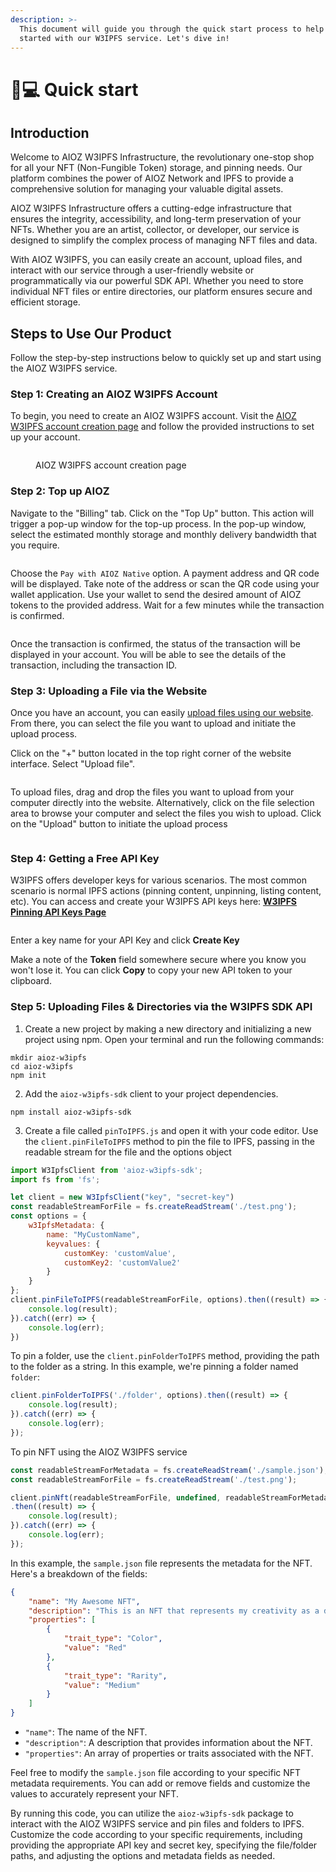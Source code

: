 ```yaml
---
description: >-
  This document will guide you through the quick start process to help you get
  started with our W3IPFS service. Let's dive in!
---
```


# 🧑💻 Quick start

## Introduction

Welcome to AIOZ W3IPFS Infrastructure, the revolutionary one-stop shop for all your NFT (Non-Fungible Token) storage, and pinning needs. Our platform combines the power of AIOZ Network and IPFS to provide a comprehensive solution for managing your valuable digital assets.

AIOZ W3IPFS Infrastructure offers a cutting-edge infrastructure that ensures the integrity, accessibility, and long-term preservation of your NFTs. Whether you are an artist, collector, or developer, our service is designed to simplify the complex process of managing NFT files and data.

With AIOZ W3IPFS, you can easily create an account, upload files, and interact with our service through a user-friendly website or programmatically via our powerful SDK API. Whether you need to store individual NFT files or entire directories, our platform ensures secure and efficient storage.

## Steps to Use Our Product

Follow the step-by-step instructions below to quickly set up and start using the AIOZ W3IPFS service.

### Step 1: Creating an AIOZ W3IPFS Account

To begin, you need to create an AIOZ W3IPFS account. Visit the [AIOZ W3IPFS account creation page](https://w3ipfs.storage/auth/register) and follow the provided instructions to set up your account.

<figure><img src=".gitbook/assets/ipfs-attoaioz-cyou-auth-register.png" alt=""><figcaption><p>AIOZ W3IPFS account creation page</p></figcaption></figure>

### Step 2: Top up AIOZ

Navigate to the "Billing" tab. Click on the "Top Up" button. This action will trigger a pop-up window for the top-up process. In the pop-up window, select the estimated monthly storage and monthly delivery bandwidth that you require.

<figure><img src=".gitbook/assets/ipfs-attoaioz-cyou-dashboard-billing-tag-month-usage.png" alt=""><figcaption></figcaption></figure>

Choose the `Pay with AIOZ Native` option. A payment address and QR code will be displayed. Take note of the address or scan the QR code using your wallet application. Use your wallet to send the desired amount of AIOZ tokens to the provided address. Wait for a few minutes while the transaction is confirmed.

<figure><img src=".gitbook/assets/ipfs-attoaioz-cyou-dashboard-billing-tag-month-usage (1).png" alt=""><figcaption></figcaption></figure>

Once the transaction is confirmed, the status of the transaction will be displayed in your account. You will be able to see the details of the transaction, including the transaction ID.

### Step 3: Uploading a File via the Website

Once you have an account, you can easily [upload files using our website](https://w3ipfs.storage/dashboard/ipfs-files). From there, you can select the file you want to upload and initiate the upload process.

Click on the "+" button located in the top right corner of the website interface. Select "Upload file".

<figure><img src=".gitbook/assets/ipfs-attoaioz-cyou-dashboard-ipfs-files.png" alt=""><figcaption></figcaption></figure>

To upload files, drag and drop the files you want to upload from your computer directly into the website. Alternatively, click on the file selection area to browse your computer and select the files you wish to upload. Click on the "Upload" button to initiate the upload process

<figure><img src=".gitbook/assets/ipfs-attoaioz-cyou-dashboard-ipfs-files (1).png" alt=""><figcaption></figcaption></figure>

### Step 4: Getting a Free API Key

W3IPFS offers developer keys for various scenarios. The most common scenario is normal IPFS actions (pinning content, unpinning, listing content, etc). You can access and create your W3IPFS API keys here: [**W3IPFS Pinning API Keys Page**](https://w3ipfs.storage/dashboard/api-keys)

<figure><img src=".gitbook/assets/ipfs-attoaioz-cyou-dashboard-api-keys.png" alt=""><figcaption></figcaption></figure>

Enter a key name for your API Key and click **Create Key**

Make a note of the **Token** field somewhere secure where you know you won't lose it. You can click **Copy** to copy your new API token to your clipboard.

### Step 5: Uploading Files & Directories via the W3IPFS SDK API

1. Create a new project by making a new directory and initializing a new project using npm. Open your terminal and run the following commands:

```
mkdir aioz-w3ipfs
cd aioz-w3ipfs
npm init
```

2. Add the `aioz-w3ipfs-sdk` client to your project dependencies.

```
npm install aioz-w3ipfs-sdk
```

3. Create a file called `pinToIPFS.js` and open it with your code editor. Use the `client.pinFileToIPFS` method to pin the file to IPFS, passing in the readable stream for the file and the options object

```javascript
import W3IpfsClient from 'aioz-w3ipfs-sdk';
import fs from 'fs';

let client = new W3IpfsClient("key", "secret-key")
const readableStreamForFile = fs.createReadStream('./test.png');
const options = {
    w3IpfsMetadata: {
        name: "MyCustomName",
        keyvalues: {
            customKey: 'customValue',
            customKey2: 'customValue2'
        }
    }
};
client.pinFileToIPFS(readableStreamForFile, options).then((result) => {
    console.log(result);
}).catch((err) => {
    console.log(err);
})
```

To pin a folder, use the `client.pinFolderToIPFS` method, providing the path to the folder as a string. In this example, we're pinning a folder named `folder`:

```javascript
client.pinFolderToIPFS('./folder', options).then((result) => {
    console.log(result);
}).catch((err) => {
    console.log(err);
});
```

To pin NFT using the AIOZ W3IPFS service

```javascript
const readableStreamForMetadata = fs.createReadStream('./sample.json');
const readableStreamForFile = fs.createReadStream('./test.png');

client.pinNft(readableStreamForFile, undefined, readableStreamForMetadata, options)
.then((result) => {
    console.log(result);
}).catch((err) => {
    console.log(err);
});
```

In this example, the `sample.json` file represents the metadata for the NFT. Here's a breakdown of the fields:

```json
{
    "name": "My Awesome NFT",
    "description": "This is an NFT that represents my creativity as a digital artist!",
    "properties": [
        {
            "trait_type": "Color",
            "value": "Red"
        },
        {
            "trait_type": "Rarity",
            "value": "Medium"
        }
    ]
}
```

* `"name"`: The name of the NFT.
* `"description"`: A description that provides information about the NFT.
* `"properties"`: An array of properties or traits associated with the NFT.

Feel free to modify the `sample.json` file according to your specific NFT metadata requirements. You can add or remove fields and customize the values to accurately represent your NFT.

By running this code, you can utilize the `aioz-w3ipfs-sdk` package to interact with the AIOZ W3IPFS service and pin files and folders to IPFS. Customize the code according to your specific requirements, including providing the appropriate API key and secret key, specifying the file/folder paths, and adjusting the options and metadata fields as needed.
